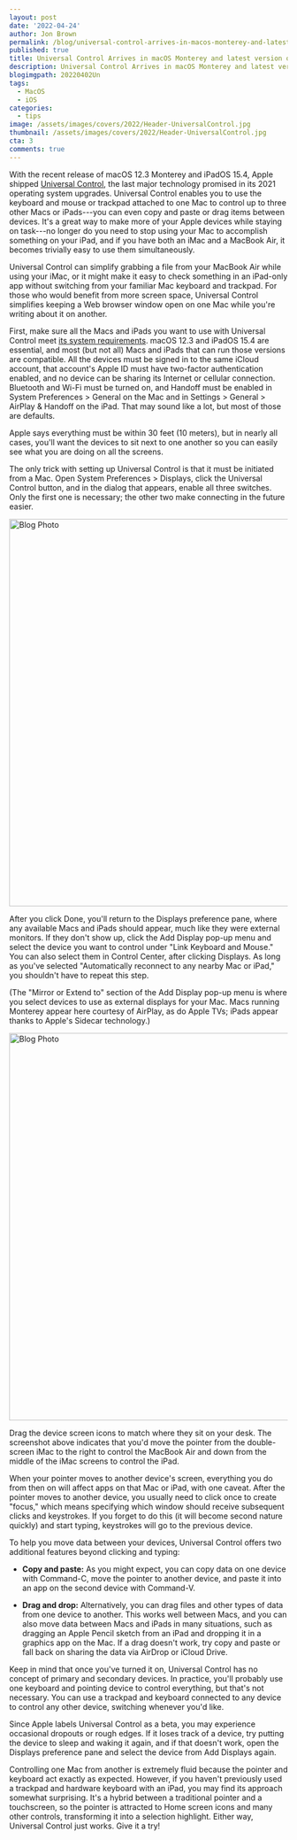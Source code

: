 ```yaml
---
layout: post
date: '2022-04-24'
author: Jon Brown
permalink: /blog/universal-control-arrives-in-macos-monterey-and-latest-version-of-ipados/
published: true
title: Universal Control Arrives in macOS Monterey and latest version of iPadOS
description: Universal Control Arrives in macOS Monterey and latest version of iPadOS
blogimgpath: 20220402Un
tags:
  - MacOS
  - iOS
categories:
  - tips
image: /assets/images/covers/2022/Header-UniversalControl.jpg
thumbnail: /assets/images/covers/2022/Header-UniversalControl.jpg
cta: 3
comments: true
---
```

With the recent release of macOS 12.3 Monterey and iPadOS 15.4, Apple
shipped [Universal Control](https://support.apple.com/en-us/HT212757),
the last major technology promised in its 2021 operating system
upgrades. Universal Control enables you to use the keyboard and mouse or
trackpad attached to one Mac to control up to three other Macs or
iPads---you can even copy and paste or drag items between devices. It's
a great way to make more of your Apple devices while staying on
task---no longer do you need to stop using your Mac to accomplish
something on your iPad, and if you have both an iMac and a MacBook Air,
it becomes trivially easy to use them simultaneously.

Universal Control can simplify grabbing a file from your MacBook Air
while using your iMac, or it might make it easy to check something in an
iPad-only app without switching from your familiar Mac keyboard and
trackpad. For those who would benefit from more screen space, Universal
Control simplifies keeping a Web browser window open on one Mac while
you're writing about it on another.

First, make sure all the Macs and iPads you want to use with Universal
Control meet [its system
requirements](https://support.apple.com/en-us/HT212757#requirements).
macOS 12.3 and iPadOS 15.4 are essential, and most (but not all) Macs
and iPads that can run those versions are compatible. All the devices
must be signed in to the same iCloud account, that account's Apple ID
must have two-factor authentication enabled, and no device can be
sharing its Internet or cellular connection. Bluetooth and Wi-Fi must be
turned on, and Handoff must be ​​enabled in System Preferences > General
on the Mac and in Settings > General > AirPlay & Handoff on the iPad.
That may sound like a lot, but most of those are defaults.

Apple says everything must be within 30 feet (10 meters), but in nearly
all cases, you'll want the devices to sit next to one another so you can
easily see what you are doing on all the screens.

The only trick with setting up Universal Control is that it must be
initiated from a Mac. Open System Preferences > Displays, click the
Universal Control button, and in the dialog that appears, enable all
three switches. Only the first one is necessary; the other two make
connecting in the future easier.

<img alt="Blog Photo" src="{{ site.site_cdn }}/assets/images/blog/2022/20220402Un/image2.png" class="img-fluid rounded m-2" width="700" />

After you click Done, you'll return to the Displays preference pane,
where any available Macs and iPads should appear, much like they were
external monitors. If they don't show up, click the Add Display pop-up
menu and select the device you want to control under "Link Keyboard and
Mouse." You can also select them in Control Center, after clicking
Displays. As long as you've selected "Automatically reconnect to any
nearby Mac or iPad," you shouldn't have to repeat this step.

(The "Mirror or Extend to" section of the Add Display pop-up menu is
where you select devices to use as external displays for your Mac. Macs
running Monterey appear here courtesy of AirPlay, as do Apple TVs; iPads
appear thanks to Apple's Sidecar technology.)

<img alt="Blog Photo" src="{{ site.site_cdn }}/assets/images/blog/2022/20220402Un/image3.png" class="img-fluid rounded m-2" width="700" />

Drag the device screen icons to match where they sit on your desk. The
screenshot above indicates that you'd move the pointer from the
double-screen iMac to the right to control the MacBook Air and down from
the middle of the iMac screens to control the iPad.

When your pointer moves to another device's screen, everything you do
from then on will affect apps on that Mac or iPad, with one caveat.
After the pointer moves to another device, you usually need to click
once to create "focus," which means specifying which window should
receive subsequent clicks and keystrokes. If you forget to do this (it
will become second nature quickly) and start typing, keystrokes will go
to the previous device.

To help you move data between your devices, Universal Control offers two
additional features beyond clicking and typing:

-   **Copy and paste:** As you might expect, you can copy data on one
    device with Command-C, move the pointer to another device, and paste
    it into an app on the second device with Command-V.

-   **Drag and drop:** Alternatively, you can drag files and other types
    of data from one device to another. This works well between Macs,
    and you can also move data between Macs and iPads in many
    situations, such as dragging an Apple Pencil sketch from an iPad and
    dropping it in a graphics app on the Mac. If a drag doesn't work,
    try copy and paste or fall back on sharing the data via AirDrop or
    iCloud Drive.

Keep in mind that once you've turned it on, Universal Control has no
concept of primary and secondary devices. In practice, you'll probably
use one keyboard and pointing device to control everything, but that's
not necessary. You can use a trackpad and keyboard connected to any
device to control any other device, switching whenever you'd like.

Since Apple labels Universal Control as a beta, you may experience
occasional dropouts or rough edges. If it loses track of a device, try
putting the device to sleep and waking it again, and if that doesn't
work, open the Displays preference pane and select the device from Add
Displays again.

Controlling one Mac from another is extremely fluid because the pointer
and keyboard act exactly as expected. However, if you haven't previously
used a trackpad and hardware keyboard with an iPad, you may find its
approach somewhat surprising. It's a hybrid between a traditional
pointer and a touchscreen, so the pointer is attracted to Home screen
icons and many other controls, transforming it into a selection
highlight. Either way, Universal Control just works. Give it a try!